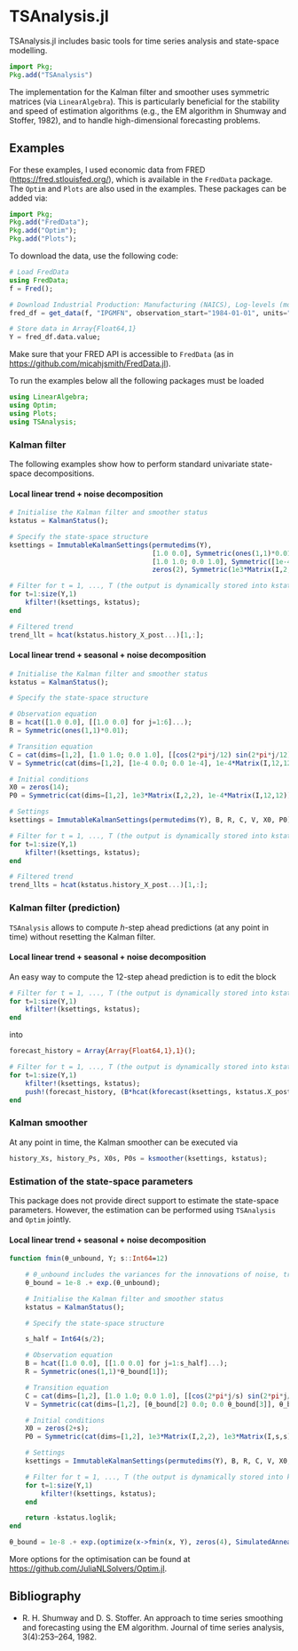 # TSAnalysis.jl
TSAnalysis.jl includes basic tools for time series analysis and state-space modelling.

```julia
import Pkg;
Pkg.add("TSAnalysis")
```

The implementation for the Kalman filter and smoother uses symmetric matrices (via ```LinearAlgebra```). This is particularly beneficial for the stability and speed of estimation algorithms (e.g., the EM algorithm in Shumway and Stoffer, 1982), and to handle high-dimensional forecasting problems.

## Examples
For these examples, I used economic data from FRED (https://fred.stlouisfed.org/), which is available in the ```FredData``` package. The ```Optim``` and ```Plots``` are also used in the examples. These packages can be added via:

```julia
import Pkg;
Pkg.add("FredData");
Pkg.add("Optim");
Pkg.add("Plots");
```

To download the data, use the following code:
```julia
# Load FredData
using FredData;
f = Fred();

# Download Industrial Production: Manufacturing (NAICS), Log-levels (monthly, NSA)
fred_df = get_data(f, "IPGMFN", observation_start="1984-01-01", units="log");

# Store data in Array{Float64,1}
Y = fred_df.data.value;
```

Make sure that your FRED API is accessible to ```FredData``` (as in https://github.com/micahjsmith/FredData.jl). 

To run the examples below all the following packages must be loaded
```julia
using LinearAlgebra;
using Optim;
using Plots;
using TSAnalysis;
```

### Kalman filter
The following examples show how to perform standard univariate state-space decompositions. 

#### Local linear trend + noise decomposition
```julia
# Initialise the Kalman filter and smoother status
kstatus = KalmanStatus();

# Specify the state-space structure
ksettings = ImmutableKalmanSettings(permutedims(Y),
                                    [1.0 0.0], Symmetric(ones(1,1)*0.01),                # Observation equation
                                    [1.0 1.0; 0.0 1.0], Symmetric([1e-4 0.0; 0.0 1e-4]), # Transition equation
                                    zeros(2), Symmetric(1e3*Matrix(I,2,2)));             # Initial conditions

# Filter for t = 1, ..., T (the output is dynamically stored into kstatus)
for t=1:size(Y,1)
    kfilter!(ksettings, kstatus);
end

# Filtered trend
trend_llt = hcat(kstatus.history_X_post...)[1,:];
```

#### Local linear trend + seasonal + noise decomposition
```julia
# Initialise the Kalman filter and smoother status
kstatus = KalmanStatus();

# Specify the state-space structure

# Observation equation
B = hcat([1.0 0.0], [[1.0 0.0] for j=1:6]...);
R = Symmetric(ones(1,1)*0.01);

# Transition equation
C = cat(dims=[1,2], [1.0 1.0; 0.0 1.0], [[cos(2*pi*j/12) sin(2*pi*j/12); -sin(2*pi*j/12) cos(2*pi*j/12)] for j=1:6]...);
V = Symmetric(cat(dims=[1,2], [1e-4 0.0; 0.0 1e-4], 1e-4*Matrix(I,12,12)));

# Initial conditions
X0 = zeros(14);
P0 = Symmetric(cat(dims=[1,2], 1e3*Matrix(I,2,2), 1e-4*Matrix(I,12,12)));

# Settings
ksettings = ImmutableKalmanSettings(permutedims(Y), B, R, C, V, X0, P0);

# Filter for t = 1, ..., T (the output is dynamically stored into kstatus)
for t=1:size(Y,1)
    kfilter!(ksettings, kstatus);
end

# Filtered trend
trend_llts = hcat(kstatus.history_X_post...)[1,:];
```

### Kalman filter (prediction)
```TSAnalysis``` allows to compute *h*-step ahead predictions (at any point in time) without resetting the Kalman filter. 

#### Local linear trend + seasonal + noise decomposition
An easy way to compute the 12-step ahead prediction is to edit the block
```julia
# Filter for t = 1, ..., T (the output is dynamically stored into kstatus)
for t=1:size(Y,1)
    kfilter!(ksettings, kstatus);
end
```

into
```julia
forecast_history = Array{Array{Float64,1},1}();

# Filter for t = 1, ..., T (the output is dynamically stored into kstatus)
for t=1:size(Y,1)
    kfilter!(ksettings, kstatus);
    push!(forecast_history, (B*hcat(kforecast(ksettings, kstatus.X_post, 12)...))[:]);
end
```

### Kalman smoother
At any point in time, the Kalman smoother can be executed via
```julia
history_Xs, history_Ps, X0s, P0s = ksmoother(ksettings, kstatus);
```

### Estimation of the state-space parameters
This package does not provide direct support to estimate the state-space parameters. However, the estimation can be performed using ```TSAnalysis``` and ```Optim``` jointly. 

#### Local linear trend + seasonal + noise decomposition
```julia
function fmin(θ_unbound, Y; s::Int64=12)

    # θ_unbound includes the variances for the innovations of noise, trend, drift and seasonal components
    θ_bound = 1e-8 .+ exp.(θ_unbound);

    # Initialise the Kalman filter and smoother status
    kstatus = KalmanStatus();

    # Specify the state-space structure

    s_half = Int64(s/2);

    # Observation equation
    B = hcat([1.0 0.0], [[1.0 0.0] for j=1:s_half]...);
    R = Symmetric(ones(1,1)*θ_bound[1]);

    # Transition equation
    C = cat(dims=[1,2], [1.0 1.0; 0.0 1.0], [[cos(2*pi*j/s) sin(2*pi*j/s); -sin(2*pi*j/s) cos(2*pi*j/s)] for j=1:s_half]...);
    V = Symmetric(cat(dims=[1,2], [θ_bound[2] 0.0; 0.0 θ_bound[3]], θ_bound[4]*Matrix(I,s,s)));

    # Initial conditions
    X0 = zeros(2+s);
    P0 = Symmetric(cat(dims=[1,2], 1e3*Matrix(I,2,2), 1e3*Matrix(I,s,s)));

    # Settings
    ksettings = ImmutableKalmanSettings(permutedims(Y), B, R, C, V, X0, P0);

    # Filter for t = 1, ..., T (the output is dynamically stored into kstatus)
    for t=1:size(Y,1)
        kfilter!(ksettings, kstatus);
    end

    return -kstatus.loglik;
end

θ_bound = 1e-8 .+ exp.(optimize(x->fmin(x, Y), zeros(4), SimulatedAnnealing()).minimizer);
```

More options for the optimisation can be found at https://github.com/JuliaNLSolvers/Optim.jl. 

## Bibliography
* R. H. Shumway and D. S. Stoffer. An approach to time series smoothing and forecasting using the EM algorithm. Journal of time series analysis, 3(4):253–264, 1982.
